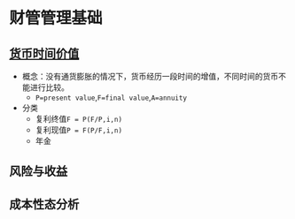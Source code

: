 # 财管管理基础
## [货币时间价值](http://naotu.baidu.com/file/15ad28bb59458fd9d65421f229c619e3?token=1531052026ec0dbd)
  - 概念：没有通货膨胀的情况下，货币经历一段时间的增值，不同时间的货币不能进行比较。
    - `P=present value`,`F=final value`,`A=annuity`
  - 分类
    - 复利终值`F = P(F/P,i,n)` 
    - 复利现值`P = F(P/F,i,n)`
    - 年金
    


## 风险与收益
## 成本性态分析
